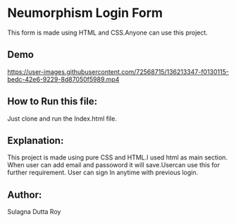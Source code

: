 <h1>Neumorphism Login Form </h1>
<p>This form is made using HTML and CSS.Anyone can use this project.</p>

<h2>Demo</h2>

https://user-images.githubusercontent.com/72568715/136213347-f0130115-bedc-42e6-9229-8d87050f5989.mp4


<h2>How to Run this file:</h2>
<p>Just clone and run the Index.html file.</p>

<h2>Explanation:</h2>
<p>This project is made using pure CSS and HTML.I used html as main section. When user can add email and passoword it will save.Usercan use this for further requirement.
User can sign In anytime with previous login.</p>


<h2>Author:</h2>
<p>Sulagna Dutta Roy</p>

